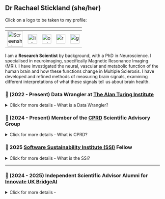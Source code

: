 ## Dr Rachael Stickland (she/her)

Click on a logo to be taken to my profile:  

| <!-- -->  | <!-- -->  | <!-- -->  | <!-- -->  | <!-- -->  |
| -------- | ------- |------- |------- | -------- |
[<img height="50" alt="Screenshot 2025-01-29 at 12 21 36" src="https://github.com/user-attachments/assets/d0652837-9c6a-4238-a803-2971193e0be8" alt="The Alan Turing Institute logo">](https://www.turing.ac.uk/people/researchers/rachael-stickland) | [<img height="30" src="https://github.com/RayStick/RayStick/assets/50215726/78a68437-0b09-4a96-b4ab-d78dc9676869" alt="linkedin logo">](https://www.linkedin.com/in/rstickland-phd) | [<img height="30" src="https://github.com/RayStick/RayStick/assets/50215726/706abccc-70d5-483b-b906-1750072c61d9" alt="orcid logo">](https://orcid.org/0000-0003-3398-4272) | [<img height="30" src="https://github.com/RayStick/RayStick/assets/50215726/bce19902-dbee-40d9-b7fe-57cfeee3d305" alt="researchgate logo">](https://www.researchgate.net/profile/Rachael-Stickland) | [<img height="30" src="https://github.com/RayStick/RayStick/assets/50215726/68d77b87-e430-4ee9-bc65-f4a486a43668" alt="googlescholar logo">](https://scholar.google.com/citations?user=r7BTR4cAAAAJ&hl=en)  |

I am a **Research Scientist** by background, with a PhD in Neuroscience. I specialised in neuroimaging, specifically Magnetic Resonance Imaging (MRI). I have investigated the neural, vascular and metabolic function of the human brain and how these functions change in Multiple Sclerosis.  I have developed and refined methods of measuring brain signals, examining different interpretations of what these signals tell us about brain health.

### 🧠 (2022 - Present) Data Wrangler at [The Alan Turing Institute](https://www.turing.ac.uk/people/researchers/rachael-stickland) 
<details>
  <summary>Click for more details - What is a Data Wrangler?</summary> 
  <br />

Data Wranglers can be viewed as a specialised type of data scientist, primarily working in the space between data generators and data analysts. Read a description from The Turing Way book: https://the-turing-way.netlify.app/collaboration/research-infrastructure-roles/data-wrangler.html. 

The research projects I work on use large population health databases (often electronic health records derived from primary care data). This data rarely comes **AI-ready** or **research-ready**. I create re-usable, accessible and efficient analytical workflows to help prepare data for specific use cases. 

</details>

### 🧠 (2024 - Present) Member of the [CPRD](https://www.cprd.com/) Scientific Advisory Group 

<details>
  <summary>Click for more details - What is CPRD? </summary> 
  <br />

*"Clinical Practice Research Datalink (CPRD) is a real-world research service supporting retrospective and prospective public health and clinical studies."* See: https://www.cprd.com/

The role of the Scientific Advisory Group is to provide advice to the Medicines and Healthcare products Regulatory Agency (MHRA) on the overall scientific direction and strategic priorities for its Clinical Practice Research Datalink (CPRD) service. 

</details>

### 🧠 2025 [Software Sustainability Institute (SSI)](https://www.software.ac.uk/fellowship-programme/rachael-stickland) Fellow

<details>
  <summary>Click for more details - What is the SSI? </summary> 
  <br />

The SSI works to *"help people build better software and more sustainable research software to enable world-class research."* https://www.software.ac.uk/about 

In 2025 I was accepted onto the SSI Fellowship programme (https://www.software.ac.uk/programmes/fellowship-programme). The main goals of the Programme are to improve and promote good computational practice across all research disciplines and support those who are doing this important work. My fellowhip plans will promote and enhance the activities of the [Physiopy community](https://github.com/physiopy).

</details>

---

### 🧠  (2024 - 2025) Independent Scientific Advisor Alumni for [Innovate UK BridgeAI](https://iuk.ktn-uk.org/programme/bridgeai/)

<details>
  <summary>Click for more details - </summary> 
  <br />

Coming soon

</details>
  


